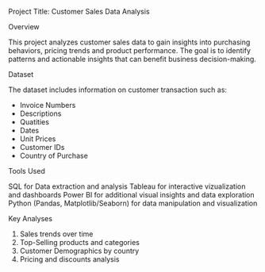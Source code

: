 Project Title: Customer Sales Data Analysis

Overview

This project analyzes customer sales data to gain insights into purchasing behaviors, pricing trends and product performance. The goal is to identify patterns and actionable 
insights that can benefit business decision-making. 

Dataset

The dataset includes information on customer transaction such as:

* Invoice Numbers
* Descriptions
* Quatities
* Dates
* Unit Prices
* Customer IDs
* Country of Purchase

Tools Used

SQL for Data extraction and analysis
Tableau for interactive vizualization and dashboards
Power BI for additional visual insights and data exploration
Python (Pandas, Matplotlib/Seaborn) for data manipulation and visualization

Key Analyses

1. Sales trends over time
2. Top-Selling products and categories
3. Customer Demographics by country
4. Pricing and discounts analysis
